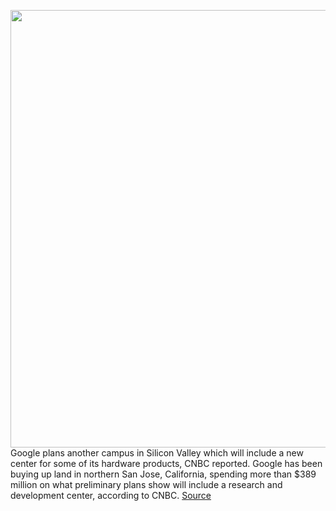 <img src='https://cdn.vox-cdn.com/thumbor/V4Q_GQdsMLH879KFc9GO2nW7LOI=/0x0:2040x1360/1200x800/filters:focal(857x517:1183x843)/cdn.vox-cdn.com/uploads/chorus_image/image/69693944/acastro_191014_1777_google_pixel_0005.0.0.jpg' width='700px' /><br/>
Google plans another campus in Silicon Valley which will include a new center for some of its hardware products, CNBC reported. Google has been buying up land in northern San Jose, California, spending more than $389 million on what preliminary plans show will include a research and development center, according to CNBC.
<a href='https://www.theverge.com/2021/8/7/22614501/google-new-silicon-valley-campus-hardware-nest-pixel'> Source <a/>
